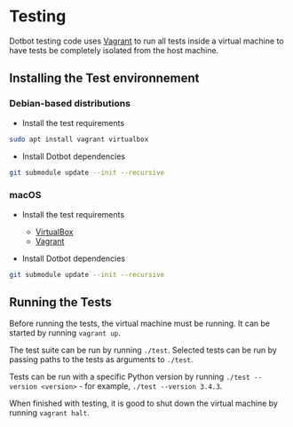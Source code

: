 Testing
=======

Dotbot testing code uses [Vagrant] to run all tests inside a virtual machine to
have tests be completely isolated from the host machine.

Installing the Test environnement
---------------------------------

### Debian-based distributions

- Install the test requirements

```bash
sudo apt install vagrant virtualbox
```

- Install Dotbot dependencies

```bash
git submodule update --init --recursive
```

### macOS

- Install the test requirements
    - [VirtualBox]
    - [Vagrant]

- Install Dotbot dependencies

```bash
git submodule update --init --recursive
```

Running the Tests
-----------------

Before running the tests, the virtual machine must be running. It can be
started by running `vagrant up`.

The test suite can be run by running `./test`. Selected tests can be run by
passing paths to the tests as arguments to `./test`.

Tests can be run with a specific Python version by running `./test --version
<version>` - for example, `./test --version 3.4.3`.

When finished with testing, it is good to shut down the virtual machine by
running `vagrant halt`.

[VirtualBox]: https://www.virtualbox.org/wiki/Downloads
[Vagrant]: https://www.vagrantup.com/
